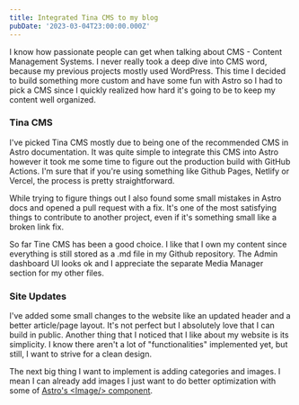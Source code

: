 ```yaml
---
title: Integrated Tina CMS to my blog
pubDate: '2023-03-04T23:00:00.000Z'
---
```


I know how passionate people can get when talking about CMS - Content Management Systems. I never really took a deep dive into CMS word, because my previous projects mostly used WordPress. This time I decided to build something more custom and have some fun with Astro so I had to pick a CMS since I quickly realized how hard it's going to be to keep my content well organized.

### Tina CMS

I've picked Tina CMS mostly due to being one of the recommended CMS in Astro documentation. It was quite simple to integrate this CMS into Astro however it took me some time to figure out the production build with GitHub Actions. I'm sure that if you're using something like Github Pages, Netlify or Vercel, the process is pretty straightforward.

While trying to figure things out I also found some small mistakes in Astro docs and opened a pull request with a fix. It's one of the most satisfying things to contribute to another project, even if it's something small like a broken link fix.

So far Tine CMS has been a good choice. I like that I own my content since everything is still stored as a .md file in my Github repository. The Admin dashboard UI looks ok and I appreciate the separate Media Manager section for my other files.

### Site Updates

I've added some small changes to the website like an updated header and a better article/page layout. It's not perfect but I absolutely love that I can build in public. Another thing that I noticed that I like about my website is its simplicity. I know there aren't a lot of "functionalities" implemented yet, but still, I want to strive for a clean design.

The next big thing I want to implement is adding categories and images. I mean I can already add images I just want to do better optimization with some of [Astro's \<Image/> component](https://docs.astro.build/en/guides/images/#astros-image-integration "").
